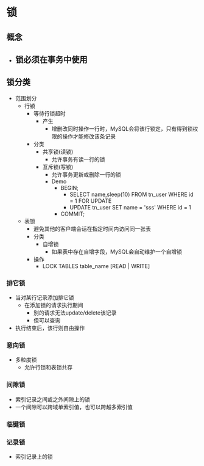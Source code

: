 # 锁
## 概念
- 锁必须在事务中使用
	- 

## 锁分类
- 范围划分
    - 行锁
	    - 等待行锁超时
		    - 产生
			    - 增删改同时操作一行时，MySQL会将该行锁定，只有得到锁权限的操作才能修改该条记录
	    - 分类
	        - 共享锁(读锁)
		        - 允许事务有读一行的锁
	        - 互斥锁(写锁)
		        - 允许事务更新或删除一行的锁
		        - Demo
			        - BEGIN;
						- SELECT name,sleep(10) FROM tn_user WHERE id = 1 FOR UPDATE
						- UPDATE tn_user SET name = 'sss' WHERE id = 1
					- COMMIT;
    - 表锁 
	    - 避免其他的客户端会话在指定时间内访问同一张表
	    - 分类
		    - 自增锁
				- 如果表中存在自增字段，MySQL会自动维护一个自增锁
		- 操作
			- LOCK TABLES table_name [READ | WRITE]

### 排它锁
- 当对某行记录添加排它锁
	- 在添加锁的请求执行期间
		- 别的请求无法update/delete该记录
		- 但可以查询
- 执行结束后，该行则自由操作

### 意向锁
- 多粒度锁
	- 允许行锁和表锁共存

### 间隙锁
- 索引记录之间或之外间隙上的锁
- 一个间隙可以跨域单索引值，也可以跨越多索引值

### 临键锁

### 记录锁
- 索引记录上的锁